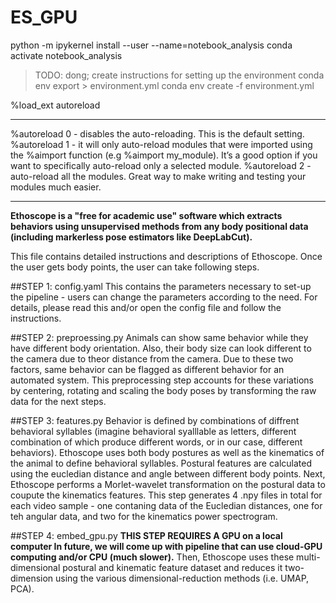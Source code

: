 # ES_GPU


python -m ipykernel install --user --name=notebook_analysis
conda activate notebook_analysis

> TODO: dong; create instructions for setting up the environment
conda env export > environment.yml
conda env create -f environment.yml



%load_ext autoreload
________________________________
%autoreload 0 - disables the auto-reloading. This is the default setting.
%autoreload 1 - it will only auto-reload modules that were imported using the %aimport function (e.g %aimport my_module). It’s a good option if you want to specifically auto-reload only a selected module.
%autoreload 2 - auto-reload all the modules. Great way to make writing and testing your modules much easier.


------------------------------------------------------------------------------------------------------------------------------------------------------
**Ethoscope is a "free for academic use" software which extracts behaviors using unsupervised methods from any body positional data (including markerless pose estimators like DeepLabCut).** 

This file contains detailed instructions and descriptions of Ethoscope. Once the user gets body points, the user can take following steps.

##STEP 1: config.yaml
This contains the parameters necessary to set-up the pipeline - users can change the parameters according to the need. For details, please read this and/or open the config file and follow the instructions.

##STEP 2: preproessing.py
Animals can show same behavior while they have different body orientation. Also, their body size can look different to the camera due to theor distance from the camera. Due to these two factors, same behavior can be flagged as different behavior for an automated system. This preprocessing step accounts for these variations by centering, rotating and scaling the body poses by transforming the raw data for the next steps.

##STEP 3: features.py
Behavior is defined by combinations of diffrent behavioral syllables (imagine behavioral syalllable as letters, different combination of which produce different words, or in our case, different behaviors). Ethoscope uses both body postures as well as the kinematics of the animal to define behavioral syllables. Postural features are calculated using the eucledian distance and angle between different body points. Next, Ethoscope performs a Morlet-wavelet transformation on the postural data to coupute the kinematics features. This step generates 4 .npy files in total for each video sample - one contaning data of the Eucledian distances, one for teh angular data, and two for the kinematics power spectrogram.

##STEP 4: embed_gpu.py
**THIS STEP REQUIRES A GPU on a local computer In future, we will come up with pipeline that can use cloud-GPU computing and/or CPU (much slower).**
Then, Ethoscope uses these multi-dimensional postural and kinematic feature dataset and reduces it two-dimension using the various dimensional-reduction methods (i.e. UMAP, PCA).